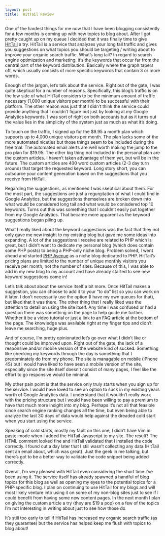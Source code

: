 ```yaml
---
layout: post
title:  HitTail Review
---
```


One of the hardest things for me now that I have been blogging consistently for a few months is coming up with new topics to blog about. After I got pretty caught up on my queue I decided that it was finally time to give [HitTail](http://hittail.com) a try. HitTail is a service that analyzes your long tail traffic and gives you suggestions on what topics you should be targeting / writing about to improve your organic search traffic. What’s long tail? In regard to search engine optimization and marketing, it’s the keywords that occur far from the central part of the keyword distribution. Basically where the graph tapers off, which usually consists of more specific keywords that contain 3 or more words.

Enough of the jargon, let’s talk about the service. Right out of the gate, I was quite skeptical for a number of reasons. Specifically, this blog’s traffic is on the low side of what HitTail considers to be the minimum amount of traffic necessary (1,000 unique visitors per month) to be successful with their platform. The other reason was just that I didn’t think the service could provide anything that I couldn’t figure out just by looking at my Google Analytics keywords. I was sort of right on both accounts but as it turns out the value lies in the simplicity of the system just as much as what it’s doing.

To touch on the traffic, I signed up for the $9.95 a month plan which supports up to 4,000 unique visitors per month. The plan lacks some of the more automated niceties but those things seem to be included during the free trial. The automated email alerts are well worth making the jump to the pro plan for $19.95. The other big thing not included in the personal plan are the custom articles. I haven’t taken advantage of them yet, but will be in the future. The custom articles are 400 word custom articles (2-3 day turn around) that target the requested keyword. Long story short, you can outsource your content generation based on the suggestions that you receive from HitTail.

Regarding the suggestions, as mentioned I was skeptical about them. For the most part, the suggestions are just a regurgitation of what I could find in Google Analytics, but the suggestions themselves are broken down into what would be considered long tail and what would be conisdered top 10 keywords. Turns out this was something that I couldn’t easily put together from my Google Analytics. That became more apparent as the keyword suggestions began piling up.

What I really liked about the keyword suggestions was the fact that they not only gave me new insight to my existing blog but gave me some ideas into expanding. A lot of the suggestions I receive are related to PHP which is great, but I didn’t want to dedicate my personal blog (which does contain some PHP posts) to being a PHP-only niche blog. Problem solved, I went ahead and started [PHP Avenue](http://phpave.com) as a niche blog dedicated to PHP. HitTail’s pricing plans are limited to the number of unique monthly visitors you receive per month, not the number of sites. Because of this, I was able to add in my new blog to my account and have already started to see new keyword suggestions come in!

Let’s talk about about the service itself a bit more. Once HitTail makes a suggestion, you can choose to add it to your “to do” list so you can work on it later. I don’t necessarily use the option (I have my own queues for that), but liked that it was there. The other thing that I really liked was the attention to detail on using the site itself. Any time I was confused or had a question there was something on the page to help guide me further. Whether it be a video tutorial or just a link to an FAQ article at the bottom of the page. The knowledge was available right at my finger tips and didn’t leave me searching, huge plus.

And of course, I’m pretty opinionated let’s go over what I didn’t like or thought could be improved upon. Right out of the gate, the lack of a responsive and/or mobile version of the website kind of sucked. Something like checking my keywords through the day is something that I predominately do from my phone. The site is managable on mobile (iPhone 4S) but I would have liked to have seen a mobile version of the site, especially since the site itself doesn’t consist of many pages, I feel like the effort to go responsive would be minimal.

My other pain point is that the service only truly starts when you sign up for the service. I would have loved to see an option to suck in my existing years worth of Google Analytics data. I understand that it wouldn’t really work with the pricing structure but I would have been willing to pay a premium to have that much more insight into my blog. Perhaps it’s not all that feasible since search engine ranking changes all the time, but even being able to analyze the last 30 days of data would help against the dreaded cold start when you start using the service.

Speaking of cold starts, mostly my fault on this one, I didn’t have Vim in paste-mode when I added the HitTail Javascript to my site. The result? The HTML comment looked fine and HitTail validated that I installed the code correctly. I found out a day later that I still wasn’t collecting any data (HitTail sent an email about, which was great). Just the geek in me talking, but there’s got to be a better way to validate the code snippet being added correctly.

Overall, I’m very pleased with HitTail even considering the short time I’ve been using it. The service itself has already spawned a handful of blog topics for this blog as well as opening my eyes to the potential topics for a PHP-specific blog. I plan on continuing to use HitTail for my blogs and will most likely venture into using it on some of my non-blog sites just to see if I could benefit from having some new content pages. In the next month I plan on giving the custom article a try (they are $19 a pop) on a few of the topics I’m not interesting in writing about just to see how those do.

It’s still too early to tell if HitTail has increased my organic search traffic (as they guarantee) but the service has helped keep me flush with topics to blog about!
